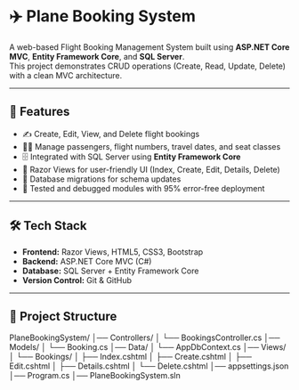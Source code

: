 # ✈️ Plane Booking System

A web-based Flight Booking Management System built using **ASP.NET Core MVC**, **Entity Framework Core**, and **SQL Server**.  
This project demonstrates CRUD operations (Create, Read, Update, Delete) with a clean MVC architecture.

---

## 🚀 Features
- ✍️ Create, Edit, View, and Delete flight bookings  
- 👨‍✈️ Manage passengers, flight numbers, travel dates, and seat classes  
- 🗄️ Integrated with SQL Server using **Entity Framework Core**  
- 📄 Razor Views for user-friendly UI (Index, Create, Edit, Details, Delete)  
- 🔄 Database migrations for schema updates  
- 🧪 Tested and debugged modules with 95% error-free deployment  

---

## 🛠️ Tech Stack
- **Frontend:** Razor Views, HTML5, CSS3, Bootstrap  
- **Backend:** ASP.NET Core MVC (C#)  
- **Database:** SQL Server + Entity Framework Core  
- **Version Control:** Git & GitHub  

---

## 📂 Project Structure
PlaneBookingSystem/
│── Controllers/
│ └── BookingsController.cs
│── Models/
│ └── Booking.cs
│── Data/
│ └── AppDbContext.cs
│── Views/
│ └── Bookings/
│ ├── Index.cshtml
│ ├── Create.cshtml
│ ├── Edit.cshtml
│ ├── Details.cshtml
│ └── Delete.cshtml
│── appsettings.json
│── Program.cs
│── PlaneBookingSystem.sln

